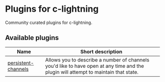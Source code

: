 # Plugins for c-lightning

Community curated plugins for c-lightning.

## Available plugins

| Name                              | Short description                                                                                                                   |
|-----------------------------------|-------------------------------------------------------------------------------------------------------------------------------------|
| [persistent-channels][pers-chans] | Allows you to describe a number of channels you'd like to have open at any time and the plugin will attempt to maintain that state. |


[pers-chans]: https://github.com/lightningd/plugins/tree/master/persistent-channels

